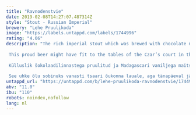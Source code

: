 ```yaml
---
title: "Ravnodenstvie"
date: 2019-02-08T14:27:07.487314Z
style: "Stout - Russian Imperial"
brewery: "Lehe Pruulikoda"
image: "https://labels.untappd.com/labels/1744996"
rating: "4.06"
description: "The rich imperial stout which was brewed with chocolate malt and flavoured with Madagascar vanilla was born from the co-operation with the brewmaster from St. Petersburg.  This proud beer might have fit to the tables of the Czar’s court in the old days but the aficionados of craft beers are entitled to enjoy it nowadays.  Külluslik šokolaadilinnastega pruulitud ja Madagascari vaniljega maitsestatud imperial stout on sündinud koostöös Peterburi pruulmeistriga.  See uhke õlu sobinuks vanasti tsaari õukonna lauale, aga tänapäeval jääb sellega maiustamine käsitööõlle sõprade pärusmaaks."
untappd_url: "https://untappd.com/b/lehe-pruulikoda-ravnodenstvie/1744996"
abv: "11.0"
ibu: "110"
robots: noindex,nofollow
lang: nl
---
```

